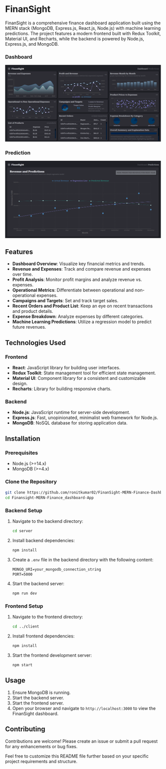 # FinanSight

FinanSight is a comprehensive finance dashboard application built using the MERN stack (MongoDB, Express.js, React.js, Node.js) with machine learning predictions. The project features a modern frontend built with  Redux Toolkit, Material UI, and Recharts, while the backend is powered by Node.js, Express.js, and MongoDB.

### Dashboard
![FinanSight Dashboard](https://github.com/ronitkumar02/FinanSight-MERN-Finance-Dashboard-App/blob/main/client/public/Dashboard.png)

### Prediction
![FinanSight Predictions](https://github.com/ronitkumar02/FinanSight-MERN-Finance-Dashboard-App/blob/main/client/public/Predictions.png)

## Features

- **Dashboard Overview**: Visualize key financial metrics and trends.
- **Revenue and Expenses**: Track and compare revenue and expenses over time.
- **Profit Analysis**: Monitor profit margins and analyze revenue vs. expenses.
- **Operational Metrics**: Differentiate between operational and non-operational expenses.
- **Campaigns and Targets**: Set and track target sales.
- **Recent Orders and Product List**: Keep an eye on recent transactions and product details.
- **Expense Breakdown**: Analyze expenses by different categories.
- **Machine Learning Predictions**: Utilize a regression model to predict future revenues.

## Technologies Used

### Frontend
- **React**: JavaScript library for building user interfaces.
- **Redux Toolkit**: State management tool for efficient state management.
- **Material UI**: Component library for a consistent and customizable design.
- **Recharts**: Library for building responsive charts.

### Backend
- **Node.js**: JavaScript runtime for server-side development.
- **Express.js**: Fast, unopinionated, minimalist web framework for Node.js.
- **MongoDB**: NoSQL database for storing application data.

## Installation

### Prerequisites
- Node.js (>=14.x)
- MongoDB (>=4.x)

### Clone the Repository
```bash
git clone https://github.com/ronitkumar02/FinanSight-MERN-Finance-Dashboard-App.git
cd Finansight-MERN-Finance_dashboard-App
```

### Backend Setup
1. Navigate to the backend directory:
    ```bash
    cd server
    ```
2. Install backend dependencies:
    ```bash
    npm install
    ```
3. Create a `.env` file in the backend directory with the following content:
    ```env
    MONGO_URI=your_mongodb_connection_string
    PORT=5000
    ```
4. Start the backend server:
    ```bash
    npm run dev
    ```

### Frontend Setup
1. Navigate to the frontend directory:
    ```bash
    cd ../client
    ```
2. Install frontend dependencies:
    ```bash
    npm install
    ```
3. Start the frontend development server:
    ```bash
    npm start
    ```

## Usage

1. Ensure MongoDB is running.
2. Start the backend server.
3. Start the frontend server.
4. Open your browser and navigate to `http://localhost:3000` to view the FinanSight dashboard.

## Contributing

Contributions are welcome! Please create an issue or submit a pull request for any enhancements or bug fixes.

Feel free to customize this README file further based on your specific project requirements and structure.
